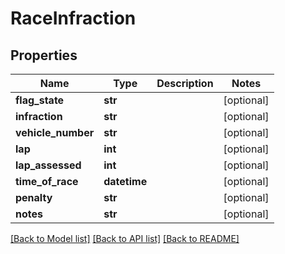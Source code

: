 # RaceInfraction

## Properties
Name | Type | Description | Notes
------------ | ------------- | ------------- | -------------
**flag_state** | **str** |  | [optional] 
**infraction** | **str** |  | [optional] 
**vehicle_number** | **str** |  | [optional] 
**lap** | **int** |  | [optional] 
**lap_assessed** | **int** |  | [optional] 
**time_of_race** | **datetime** |  | [optional] 
**penalty** | **str** |  | [optional] 
**notes** | **str** |  | [optional] 

[[Back to Model list]](../README.md#documentation-for-models) [[Back to API list]](../README.md#documentation-for-api-endpoints) [[Back to README]](../README.md)

